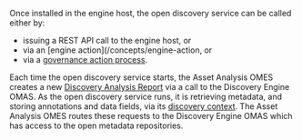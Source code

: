 <!-- SPDX-License-Identifier: CC-BY-4.0 -->
<!-- Copyright Contributors to the Egeria project. -->


Once installed in the engine host, the open discovery service can be called either by:

* issuing a REST API call to the engine host, or
* via an [engine action](/concepts/engine-action, or
* via a [governance action process](/concepts/governance-action-process).

Each time the open discovery service starts, the Asset Analysis OMES creates a new [Discovery Analysis Report](/concepts/discovery-analysis-report) via a call to the Discovery Engine OMAS.  As the open discovery service runs, it is retrieving metadata, and storing annotations and data fields, via its [discovery context](/concepts/discovery-context).  The Asset Analysis OMES routes these requests to the Discovery Engine OMAS which has access to the open metadata repositories.


